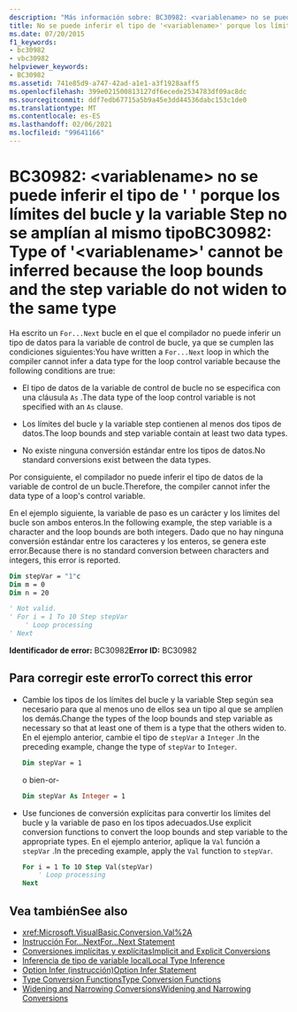 ```yaml
---
description: "Más información sobre: BC30982: <variablename> no se puede inferir el tipo de ' ' porque los límites del bucle y la variable Step no se amplían al mismo tipo"
title: No se puede inferir el tipo de '<variablename>' porque los límites del bucle y la variable step no se convierten en el mismo tipo
ms.date: 07/20/2015
f1_keywords:
- bc30982
- vbc30982
helpviewer_keywords:
- BC30982
ms.assetid: 741e85d9-a747-42ad-a1e1-a3f1928aaff5
ms.openlocfilehash: 399e021500813127df6ecede2534783df09ac8dc
ms.sourcegitcommit: ddf7edb67715a5b9a45e3dd44536dabc153c1de0
ms.translationtype: MT
ms.contentlocale: es-ES
ms.lasthandoff: 02/06/2021
ms.locfileid: "99641166"
---
```

# <a name="bc30982-type-of-variablename-cannot-be-inferred-because-the-loop-bounds-and-the-step-variable-do-not-widen-to-the-same-type"></a><span data-ttu-id="11740-103">BC30982: \<variablename> no se puede inferir el tipo de ' ' porque los límites del bucle y la variable Step no se amplían al mismo tipo</span><span class="sxs-lookup"><span data-stu-id="11740-103">BC30982: Type of '\<variablename>' cannot be inferred because the loop bounds and the step variable do not widen to the same type</span></span>

<span data-ttu-id="11740-104">Ha escrito un `For...Next` bucle en el que el compilador no puede inferir un tipo de datos para la variable de control de bucle, ya que se cumplen las condiciones siguientes:</span><span class="sxs-lookup"><span data-stu-id="11740-104">You have written a `For...Next` loop in which the compiler cannot infer a data type for the loop control variable because the following conditions are true:</span></span>

- <span data-ttu-id="11740-105">El tipo de datos de la variable de control de bucle no se especifica con una cláusula `As` .</span><span class="sxs-lookup"><span data-stu-id="11740-105">The data type of the loop control variable is not specified with an `As` clause.</span></span>

- <span data-ttu-id="11740-106">Los límites del bucle y la variable step contienen al menos dos tipos de datos.</span><span class="sxs-lookup"><span data-stu-id="11740-106">The loop bounds and step variable contain at least two data types.</span></span>

- <span data-ttu-id="11740-107">No existe ninguna conversión estándar entre los tipos de datos.</span><span class="sxs-lookup"><span data-stu-id="11740-107">No standard conversions exist between the data types.</span></span>

 <span data-ttu-id="11740-108">Por consiguiente, el compilador no puede inferir el tipo de datos de la variable de control de un bucle.</span><span class="sxs-lookup"><span data-stu-id="11740-108">Therefore, the compiler cannot infer the data type of a loop's control variable.</span></span>

 <span data-ttu-id="11740-109">En el ejemplo siguiente, la variable de paso es un carácter y los límites del bucle son ambos enteros.</span><span class="sxs-lookup"><span data-stu-id="11740-109">In the following example, the step variable is a character and the loop bounds are both integers.</span></span> <span data-ttu-id="11740-110">Dado que no hay ninguna conversión estándar entre los caracteres y los enteros, se genera este error.</span><span class="sxs-lookup"><span data-stu-id="11740-110">Because there is no standard conversion between characters and integers, this error is reported.</span></span>

```vb
Dim stepVar = "1"c
Dim m = 0
Dim n = 20

' Not valid.
' For i = 1 To 10 Step stepVar
    ' Loop processing
' Next
```

<span data-ttu-id="11740-111">**Identificador de error:** BC30982</span><span class="sxs-lookup"><span data-stu-id="11740-111">**Error ID:** BC30982</span></span>

## <a name="to-correct-this-error"></a><span data-ttu-id="11740-112">Para corregir este error</span><span class="sxs-lookup"><span data-stu-id="11740-112">To correct this error</span></span>

- <span data-ttu-id="11740-113">Cambie los tipos de los límites del bucle y la variable Step según sea necesario para que al menos uno de ellos sea un tipo al que se amplíen los demás.</span><span class="sxs-lookup"><span data-stu-id="11740-113">Change the types of the loop bounds and step variable as necessary so that at least one of them is a type that the others widen to.</span></span> <span data-ttu-id="11740-114">En el ejemplo anterior, cambie el tipo de `stepVar` a `Integer` .</span><span class="sxs-lookup"><span data-stu-id="11740-114">In the preceding example, change the type of `stepVar` to `Integer`.</span></span>

  ```vb
  Dim stepVar = 1
  ```

  <span data-ttu-id="11740-115">o bien</span><span class="sxs-lookup"><span data-stu-id="11740-115">-or-</span></span>

  ```vb
  Dim stepVar As Integer = 1
  ```

- <span data-ttu-id="11740-116">Use funciones de conversión explícitas para convertir los límites del bucle y la variable de paso en los tipos adecuados.</span><span class="sxs-lookup"><span data-stu-id="11740-116">Use explicit conversion functions to convert the loop bounds and step variable to the appropriate types.</span></span> <span data-ttu-id="11740-117">En el ejemplo anterior, aplique la `Val` función a `stepVar` .</span><span class="sxs-lookup"><span data-stu-id="11740-117">In the preceding example, apply the `Val` function to `stepVar`.</span></span>

  ```vb
  For i = 1 To 10 Step Val(stepVar)
      ' Loop processing
  Next
  ```

## <a name="see-also"></a><span data-ttu-id="11740-118">Vea también</span><span class="sxs-lookup"><span data-stu-id="11740-118">See also</span></span>

- <xref:Microsoft.VisualBasic.Conversion.Val%2A>
- [<span data-ttu-id="11740-119">Instrucción For...Next</span><span class="sxs-lookup"><span data-stu-id="11740-119">For...Next Statement</span></span>](../statements/for-next-statement.md)
- [<span data-ttu-id="11740-120">Conversiones implícitas y explícitas</span><span class="sxs-lookup"><span data-stu-id="11740-120">Implicit and Explicit Conversions</span></span>](../../programming-guide/language-features/data-types/implicit-and-explicit-conversions.md)
- [<span data-ttu-id="11740-121">Inferencia de tipo de variable local</span><span class="sxs-lookup"><span data-stu-id="11740-121">Local Type Inference</span></span>](../../programming-guide/language-features/variables/local-type-inference.md)
- [<span data-ttu-id="11740-122">Option Infer (instrucción)</span><span class="sxs-lookup"><span data-stu-id="11740-122">Option Infer Statement</span></span>](../statements/option-infer-statement.md)
- [<span data-ttu-id="11740-123">Type Conversion Functions</span><span class="sxs-lookup"><span data-stu-id="11740-123">Type Conversion Functions</span></span>](../functions/type-conversion-functions.md)
- [<span data-ttu-id="11740-124">Widening and Narrowing Conversions</span><span class="sxs-lookup"><span data-stu-id="11740-124">Widening and Narrowing Conversions</span></span>](../../programming-guide/language-features/data-types/widening-and-narrowing-conversions.md)

